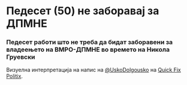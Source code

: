 # Педесет (50) не заборавај за ДПМНЕ
### Педесет работи што не треба да бидат заборавени за владеењето на ВМРО-ДПМНЕ во времето на Никола Груевски

Визуелна интерпретација на напис на [@UskoDolgousko](https://twitter.com/UskoDolgousko) на [Quick Fix Politix](https://quickfixpolitix.wordpress.com/2015/02/15/50-%D0%BD%D0%B5-%D0%B7%D0%B0%D0%B1%D0%BE%D1%80%D0%B0%D0%B2%D0%B0%D1%98-%D0%B7%D0%B0-%D0%B4%D0%BF%D0%BC%D0%BD%D0%B5/).